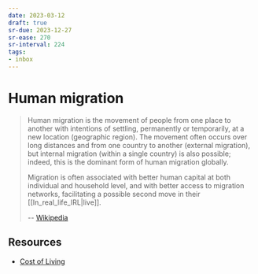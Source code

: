 ```yaml
---
date: 2023-03-12
draft: true
sr-due: 2023-12-27
sr-ease: 270
sr-interval: 224
tags:
- inbox
---
```


# Human migration

> Human migration is the movement of people from one place to another with
> intentions of settling, permanently or temporarily, at a new location
> (geographic region). The movement often occurs over long distances and from
> one country to another (external migration), but internal migration (within a
> single country) is also possible; indeed, this is the dominant form of human
> migration globally.
>
> Migration is often associated with better human capital at both individual and
> household level, and with better access to migration networks, facilitating a
> possible second move in their [[In_real_life_IRL|live]].
>
> -- [Wikipedia](https://en.wikipedia.org/wiki/Human_migration)

## Resources

- [Cost of Living](https://www.numbeo.com/cost-of-living/)